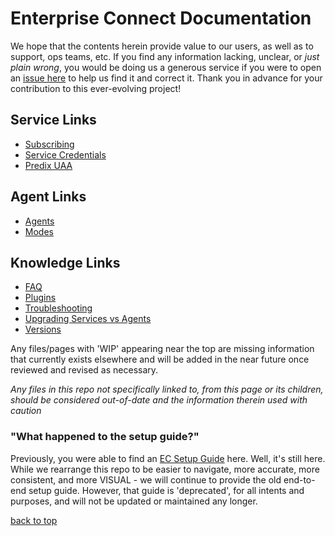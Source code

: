 # Enterprise Connect Documentation
We hope that the contents herein provide value to our users, as well as to support, ops teams, etc. If you find any information lacking, unclear, or *just plain wrong*, you would be doing us a generous service if you were to open an [issue here](https://github.com/Enterprise-connect/documentation/issues) to help us find it and correct it. Thank you in advance for your contribution to this ever-evolving project!

## Service Links
* [Subscribing](docs/subscription.md)
* [Service Credentials](docs/service-credentials.md)
* [Predix UAA](docs/uaa.md)

## Agent Links
* [Agents](docs/agents.md)
* [Modes](docs/modes.md)

## Knowledge Links
* [FAQ](docs/faq.md)
* [Plugins](docs/plugins.md)
* [Troubleshooting](docs/troubleshooting.md)
* [Upgrading Services vs Agents](docs/upgrades.md)
* [Versions](docs/versions.md)

Any files/pages with 'WIP' appearing near the top are missing information that currently exists elsewhere and will be added in the near future once reviewed and revised as necessary.

*Any files in this repo not specifically linked to, from this page or its children, should be considered out-of-date and the information therein used with caution*

### "What happened to the setup guide?"
Previously, you were able to find an [EC Setup Guide](https://enterprise-connect.github.io/documentation/ec-guide) here. Well, it's still here. While we rearrange this repo to be easier to navigate, more accurate, more consistent, and more VISUAL - we will continue to provide the old end-to-end setup guide. However, that guide is 'deprecated', for all intents and purposes, and will not be updated or maintained any longer.

[back to top](#enterprise-connect-documentation)